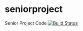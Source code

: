 # seniorproject
Senior Project Code
[![Build Status](https://dev.azure.com/Rosete/RoseteSenior/_apis/build/status%2FProjectCode.git?branchName=main)](https://dev.azure.com/Rosete/RoseteSenior/_build/latest?definitionId=10&branchName=main)
